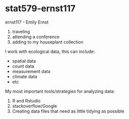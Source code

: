 # stat579-ernst117

ernst117 - Emily Ernst

1. traveling
2. attending a conference
3. adding to my houseplant collection

I work with ecological data, this can include:
* spatial data
* count data
* measurement data
* climate data
* etc

My most important tools/strategies for analyzing data:
1. R and Rstudio
2. stackoverflow/Google
3. Creating data files that need as little tidying as possible
